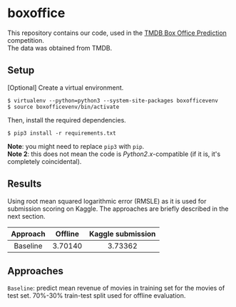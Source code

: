 # boxoffice

This repository contains our code, used in the 
[TMDB Box Office Prediction](https://www.kaggle.com/c/tmdb-box-office-prediction/) competition.  
The data was obtained from TMDB.

## Setup
[Optional] Create a virtual environment.
```
$ virtualenv --python=python3 --system-site-packages boxofficevenv
$ source boxofficevenv/bin/activate
```

Then, install the required dependencies.
```
$ pip3 install -r requirements.txt
```

**Note**: you might need to replace `pip3` with `pip`.  
**Note 2**: this does not mean the code is *Python2.x*-compatible 
(if it is, it's completely coincidental).

## Results
Using root mean squared logarithmic error (RMSLE) as it is used for submission scoring on Kaggle.
The approaches are briefly described in the next section.  

| Approach  | Offline  | Kaggle submission |  
|:---------:|:--------:|:-----------------:|  
| Baseline  |  3.70140 | 3.73362           |  

## Approaches
`Baseline`:  predict mean revenue of movies in training set for the movies of test set.
70%-30% train-test split used for offline evaluation.

